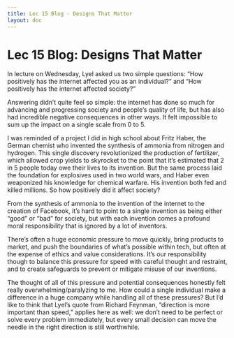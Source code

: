 ```yaml
---
title: Lec 15 Blog - Designs That Matter
layout: doc
---
```


# Lec 15 Blog: Designs That Matter

In lecture on Wednesday, Lyel asked us two simple questions: “How positively has the internet affected you as an individual?” and “How positively has the internet affected society?”

Answering didn’t quite feel so simple: the internet has done so much for advancing and progressing society and people’s quality of life, but has also had incredible negative consequences in other ways. It felt impossible to sum up the impact on a single scale from 0 to 5.

I was reminded of a project I did in high school about Fritz Haber, the German chemist who invented the synthesis of ammonia from nitrogen and hydrogen. This single discovery revolutionized the production of fertilizer, which allowed crop yields to skyrocket to the point that it’s estimated that 2 in 5 people today owe their lives to its invention. But the same process laid the foundation for explosives used in two world wars, and Haber even weaponized his knowledge for chemical warfare. His invention both fed and killed millions. So how positively did it affect society?

From the synthesis of ammonia to the invention of the internet to the creation of Facebook, it’s hard to point to a single invention as being either “good” or “bad” for society, but with each invention comes a profound moral responsibility that is ignored by a lot of inventors.

There’s often a huge economic pressure to move quickly, bring products to market, and push the boundaries of what’s possible within tech, but often at the expense of ethics and value considerations. It’s our responsibility though to balance this pressure for speed with careful thought and restraint, and to create safeguards to prevent or mitigate misuse of our inventions.

The thought of all of this pressure and potential consequences honestly felt really overwhelming/paralyzing to me. How could a single individual make a difference in a huge company while handling all of these pressures? But I’d like to think that Lyel’s quote from Richard Feynman, “direction is more important than speed,” applies here as well: we don’t need to be perfect or solve every problem immediately, but every small decision can move the needle in the right direction is still worthwhile.
